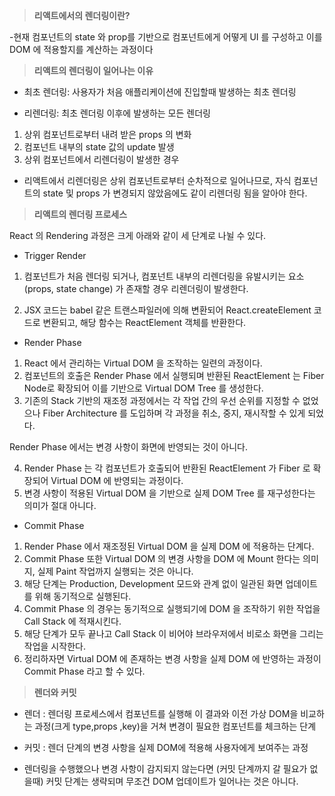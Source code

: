> **리액트에서의 렌더링이란?**

-현재 컴포넌트의 state 와 prop를 기반으로 컴포넌트에게 어떻게 UI 를 구성하고 이를 DOM 에 적용할지를 계산하는 과정이다

> **리액트의 렌더링이 일어나는 이유**

- 최초 렌더링: 사용자가 처음 애플리케이션에 진입할때 발생하는 최초 렌더링

- 리렌더링: 최초 렌더링 이후에 발생하는 모든 렌더링

1. 상위 컴포넌트로부터 내려 받은 props 의 변화
2. 컴포넌트 내부의 state 값의 update 발생
3. 상위 컴포넌트에서 리렌더링이 발생한 경우

- 리액트에서 리렌더링은 상위 컴포넌트로부터 순차적으로 일어나므로, 자식 컴포넌트의 state 및 props 가 변경되지 않았음에도 같이 리렌더링 됨을 알아야 한다.

> **리액트의 렌더링 프로세스**

React 의 Rendering 과정은 크게 아래와 같이 세 단계로 나뉠 수 있다.

- Trigger Render

1. 컴포넌트가 처음 렌더링 되거나, 컴포넌트 내부의 리렌더링을 유발시키는 요소 (props, state change) 가 존재할 경우 리렌더링이 발생한다.

2. JSX 코드는 babel 같은 트랜스파일러에 의해 변환되어 React.createElement 코드로 변환되고, 해당 함수는 ReactElement 객체를 반환한다.

- Render Phase

1. React 에서 관리하는 Virtual DOM 을 조작하는 일련의 과정이다.
2. 컴포넌트의 호출은 Render Phase 에서 실행되며 반환된 ReactElement 는 Fiber Node로 확장되어 이를 기반으로 Virtual DOM Tree 를 생성한다.
3. 기존의 Stack 기반의 재조정 과정에서는 각 작업 간의 우선 순위를 지정할 수 없었으나 Fiber Architecture 를 도입하며 각 과정을 취소, 중지, 재시작할 수 있게 되었다.

Render Phase 에서는 변경 사항이 화면에 반영되는 것이 아니다.

4. Render Phase 는 각 컴포넌트가 호출되어 반환된 ReactElement 가 Fiber 로 확장되어 Virtual DOM 에 반영되는 과정이다.
5. 변경 사항이 적용된 Virtual DOM 을 기반으로 실제 DOM Tree 를 재구성한다는 의미가 절대 아니다.

- Commit Phase

1. Render Phase 에서 재조정된 Virtual DOM 을 실제 DOM 에 적용하는 단계다.
2. Commit Phase 또한 Virtual DOM 의 변경 사항을 DOM 에 Mount 한다는 의미지, 실제 Paint 작업까지 실행되는 것은 아니다.
3. 해당 단계는 Production, Development 모드와 관계 없이 일관된 화면 업데이트를 위해 동기적으로 실행된다.
4. Commit Phase 의 경우는 동기적으로 실행되기에 DOM 을 조작하기 위한 작업을 Call Stack 에 적재시킨다.
5. 해당 단계가 모두 끝나고 Call Stack 이 비어야 브라우저에서 비로소 화면을 그리는 작업을 시작한다.
6. 정리하자면 Virtual DOM 에 존재하는 변경 사항을 실제 DOM 에 반영하는 과정이 Commit Phase 라고 할 수 있다.

> **렌더와 커밋**

- 렌더 : 렌더링 프로세스에서 컴포넌트를 실행해 이 결과와 이전 가상 DOM을 비교하는 과정(크게 type,props ,key)을 거쳐 변경이 필요한 컴포넌트를 체크하는 단계

- 커밋 : 렌더 단계의 변경 사항을 실제 DOM에 적용해 사용자에게 보여주는 과정

- 렌더링을 수행했으나 변경 사항이 감지되지 않는다면 (커밋 단계까지 갈 필요가 없을때) 커밋 단계는 생략되며 무조건 DOM 업데이트가 일어나는 것은 아니다.
